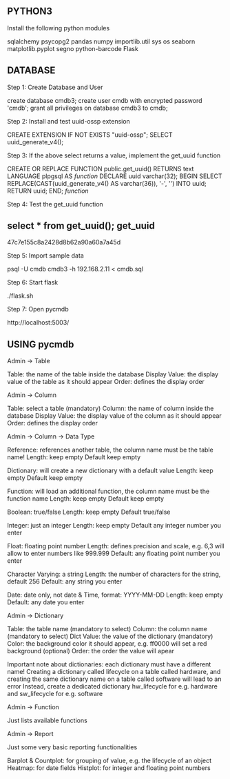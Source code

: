 ## PYTHON3 ##

Install the following python modules

sqlalchemy
psycopg2
pandas
numpy
importlib.util
sys
os
seaborn
matplotlib.pyplot
segno
python-barcode
Flask

## DATABASE ##

Step 1: Create Database and User

create database cmdb3;
create user cmdb with encrypted password 'cmdb';
grant all privileges on database cmdb3 to cmdb;

Step 2: Install and test uuid-ossp extension

CREATE EXTENSION IF NOT EXISTS "uuid-ossp";
SELECT uuid_generate_v4();

Step 3: If the above select returns a value, implement the get_uuid function

CREATE OR REPLACE FUNCTION public.get_uuid()
 RETURNS text
 LANGUAGE plpgsql
AS $function$
DECLARE
    uuid varchar(32);
BEGIN
    SELECT REPLACE(CAST(uuid_generate_v4() AS varchar(36)), '-', '') INTO uuid;
    RETURN uuid;
END;
$function$

Step 4: Test the get_uuid function

select * from get_uuid();
             get_uuid
----------------------------------
 47c7e155c8a2428d8b62a90a60a7a45d

Step 5: Import sample data

psql -U cmdb cmdb3 -h 192.168.2.11 < cmdb.sql

Step 6: Start flask

./flask.sh

Step 7: Open pycmdb

http://localhost:5003/

## USING pycmdb ##

Admin -> Table

Table: the name of the table inside the database
Display Value: the display value of the table as it should appear
Order: defines the display order

Admin -> Column

Table: select a table (mandatory)
Column: the name of column inside the database
Display Value: the display value of the column as it should appear
Order: defines the display order

Admin -> Column -> Data Type

Reference: references another table, the column name must be the table name!
Length: keep empty
Default keep empty

Dictionary: will create a new dictionary with a default value
Length: keep empty
Default keep empty

Function: will load an additional function, the column name must be the function name
Length: keep empty
Default keep empty

Boolean: true/false
Length: keep empty
Default true/false

Integer: just an integer
Length: keep empty
Default any integer number you enter

Float: floating point number
Length: defines precision and scale, e.g. 6,3 will allow to enter numbers like 999.999
Default: any floating point number you enter

Character Varying: a string
Length: the number of characters for the string, default 256
Default: any string you enter

Date: date only, not date & Time, format: YYYY-MM-DD
Length: keep empty
Default: any date you enter

Admin -> Dictionary

Table: the table name (mandatory to select)
Column: the column name (mandatory to select)
Dict Value: the value of the dictionary (mandatory)
Color: the background color it should appear, e.g. ff0000 will set a red background (optional)
Order: the order the value will apear

Important note about dictionaries: each dictionary must have a different name!
Creating a dictionary called lifecycle on a table called hardware, and creating the same dictionary name on a table called software will lead to an error
Instead, create a dedicated dictionary hw_lifecycle for e.g. hardware and sw_lifecycle for e.g. software

Admin -> Function

Just lists available functions

Admin -> Report

Just some very basic reporting functionalities

Barplot & Countplot: for grouping of value, e.g. the lifecycle of an object
Heatmap: for date fields
Histplot: for integer and floating point numbers
